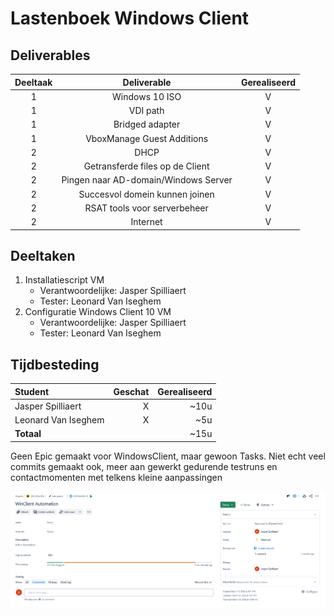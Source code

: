 # Lastenboek Windows Client

## Deliverables

<!-- Som hier de concrete eindresultaten op die je voor deze opdracht moet opleveren. -->

| Deeltaak |             Deliverable              | Gerealiseerd |
| :------: | :----------------------------------: | :----------: |
|    1     |            Windows 10 ISO            |      V       |
|    1     |               VDI path               |      V       |
|    1     |           Bridged adapter            |      V       |
|    1     |      VboxManage Guest Additions      |      V       |
|    2     |                 DHCP                 |      V       |
|    2     |   Getransferde files op de Client    |      V       |
|    2     | Pingen naar AD-domain/Windows Server |      V       |
|    2     |    Succesvol domein kunnen joinen    |      V       |
|    2     |     RSAT tools voor serverbeheer     |      V       |
|    2     |               Internet               |      V       |

## Deeltaken

<!-- Som hier de deeltaken voor deze opdracht op en duid voor elk een verantwoordelijke en tester aan. Vermeld ook afhankelijkheden tussen deeltaken als die er zijn. Elke deeltaak wordt een kaartje op het kanban-bord! -->

1. Installatiescript VM
   - Verantwoordelijke: Jasper Spilliaert
   - Tester: Leonard Van Iseghem
2. Configuratie Windows Client 10 VM
   - Verantwoordelijke: Jasper Spilliaert
   - Tester: Leonard Van Iseghem

## Tijdbesteding

| Student             | Geschat | Gerealiseerd |
| :------------------ | ------: | -----------: |
| Jasper Spilliaert   |       X |         ~10u |
| Leonard Van Iseghem |       X |          ~5u |
| **Totaal**          |         |         ~15u |

<!-- Voeg na oplevering van de taak een schermafbeelding van rapport tijdbesteding voor deze taak toe. -->

Geen Epic gemaakt voor WindowsClient, maar gewoon Tasks. Niet echt veel commits gemaakt ook, meer aan gewerkt gedurende testruns en contactmomenten met telkens kleine aanpassingen 

![tijd automatisatie](./img/tijdWinClient.png)
